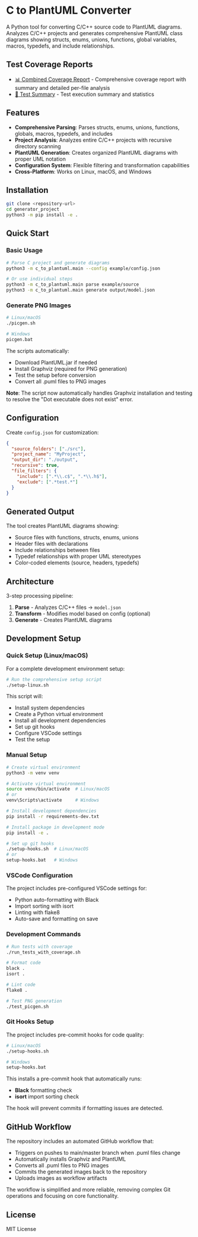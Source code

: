 # C to PlantUML Converter

A Python tool for converting C/C++ source code to PlantUML diagrams. Analyzes C/C++ projects and generates comprehensive PlantUML class diagrams showing structs, enums, unions, functions, global variables, macros, typedefs, and include relationships.

## Test Coverage Reports

- [📊 Combined Coverage Report](https://fischerjooo.github.io/generator_project/tests/reports/coverage/index.html) - Comprehensive coverage report with summary and detailed per-file analysis
- [📝 Test Summary](https://fischerjooo.github.io/generator_project/tests/reports/test_summary.html) - Test execution summary and statistics

## Features

- **Comprehensive Parsing**: Parses structs, enums, unions, functions, globals, macros, typedefs, and includes
- **Project Analysis**: Analyzes entire C/C++ projects with recursive directory scanning
- **PlantUML Generation**: Creates organized PlantUML diagrams with proper UML notation
- **Configuration System**: Flexible filtering and transformation capabilities
- **Cross-Platform**: Works on Linux, macOS, and Windows

## Installation

```bash
git clone <repository-url>
cd generator_project
python3 -m pip install -e .
```

## Quick Start

### Basic Usage

```bash
# Parse C project and generate diagrams
python3 -m c_to_plantuml.main --config example/config.json

# Or use individual steps
python3 -m c_to_plantuml.main parse example/source
python3 -m c_to_plantuml.main generate output/model.json
```

### Generate PNG Images

```bash
# Linux/macOS
./picgen.sh

# Windows
picgen.bat
```

The scripts automatically:
- Download PlantUML.jar if needed
- Install Graphviz (required for PNG generation)
- Test the setup before conversion
- Convert all .puml files to PNG images

**Note**: The script now automatically handles Graphviz installation and testing to resolve the "Dot executable does not exist" error.

## Configuration

Create `config.json` for customization:

```json
{
  "source_folders": ["./src"],
  "project_name": "MyProject",
  "output_dir": "./output",
  "recursive": true,
  "file_filters": {
    "include": [".*\\.c$", ".*\\.h$"],
    "exclude": [".*test.*"]
  }
}
```

## Generated Output

The tool creates PlantUML diagrams showing:
- Source files with functions, structs, enums, unions
- Header files with declarations
- Include relationships between files
- Typedef relationships with proper UML stereotypes
- Color-coded elements (source, headers, typedefs)

## Architecture

3-step processing pipeline:
1. **Parse** - Analyzes C/C++ files → `model.json`
2. **Transform** - Modifies model based on config (optional)
3. **Generate** - Creates PlantUML diagrams

## Development Setup

### Quick Setup (Linux/macOS)

For a complete development environment setup:

```bash
# Run the comprehensive setup script
./setup-linux.sh
```

This script will:
- Install system dependencies
- Create a Python virtual environment
- Install all development dependencies
- Set up git hooks
- Configure VSCode settings
- Test the setup

### Manual Setup

```bash
# Create virtual environment
python3 -m venv venv

# Activate virtual environment
source venv/bin/activate  # Linux/macOS
# or
venv\Scripts\activate     # Windows

# Install development dependencies
pip install -r requirements-dev.txt

# Install package in development mode
pip install -e .

# Set up git hooks
./setup-hooks.sh  # Linux/macOS
# or
setup-hooks.bat   # Windows
```

### VSCode Configuration

The project includes pre-configured VSCode settings for:
- Python auto-formatting with Black
- Import sorting with isort
- Linting with flake8
- Auto-save and formatting on save

### Development Commands

```bash
# Run tests with coverage
./run_tests_with_coverage.sh

# Format code
black .
isort .

# Lint code
flake8 .

# Test PNG generation
./test_picgen.sh
```

### Git Hooks Setup

The project includes pre-commit hooks for code quality:

```bash
# Linux/macOS
./setup-hooks.sh

# Windows
setup-hooks.bat
```

This installs a pre-commit hook that automatically runs:
- **Black** formatting check
- **isort** import sorting check

The hook will prevent commits if formatting issues are detected.

## GitHub Workflow

The repository includes an automated GitHub workflow that:
- Triggers on pushes to main/master branch when .puml files change
- Automatically installs Graphviz and PlantUML
- Converts all .puml files to PNG images
- Commits the generated images back to the repository
- Uploads images as workflow artifacts

The workflow is simplified and more reliable, removing complex Git operations and focusing on core functionality.

## License

MIT License
